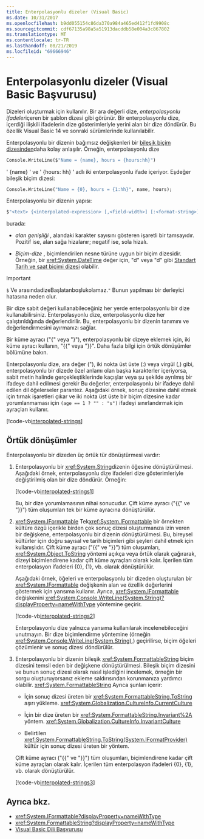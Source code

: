 ```yaml
---
title: Enterpolasyonlu dizeler (Visual Basic)
ms.date: 10/31/2017
ms.openlocfilehash: b9dd055154c86da370a984a465ed412f1fd9908c
ms.sourcegitcommit: cdf67135a98a5a51913dacddb58e004a3c867802
ms.translationtype: MT
ms.contentlocale: tr-TR
ms.lasthandoff: 08/21/2019
ms.locfileid: "69666946"
---
```

# <a name="interpolated-strings-visual-basic-reference"></a>Enterpolasyonlu dizeler (Visual Basic Başvurusu)

Dizeleri oluşturmak için kullanılır.  Bir ara değerli dize, *enterpolasyonlu ifadeler*içeren bir şablon dizesi gibi görünür.  Bir enterpolasyonlu dize, içerdiği ilişkili ifadelerin dize gösterimleriyle yerini alan bir dize döndürür. Bu özellik Visual Basic 14 ve sonraki sürümlerinde kullanılabilir.

Enterpolasyonlu bir dizenin bağımsız değişkenleri bir [bileşik biçim dizesinden](../../../../standard/base-types/composite-formatting.md#composite-format-string)daha kolay anlaşılır.  Örneğin, enterpolasyonlu dize

```vb
Console.WriteLine($"Name = {name}, hours = {hours:hh}")
```

' {name} ' ve ' {hours: hh} ' adlı iki enterpolasyonlu ifade içeriyor. Eşdeğer bileşik biçim dizesi:

```vb
Console.WriteLine("Name = {0}, hours = {1:hh}", name, hours);
```

Enterpolasyonlu bir dizenin yapısı:

```vb
$"<text> {<interpolated-expression> [,<field-width>] [:<format-string>] } <text> ..."
```

burada:

- *alan genişliği* , alandaki karakter sayısını gösteren işaretli bir tamsayıdır. Pozitif ise, alan sağa hizalanır; negatif ise, sola hizalı.

- *Biçim-dize* , biçimlendirilen nesne türüne uygun bir biçim dizesidir. Örneğin, bir <xref:System.DateTime> değer için, "d" veya "d" gibi [Standart Tarih ve saat biçimi dizesi](../../../../standard/base-types/standard-date-and-time-format-strings.md) olabilir.

> [!IMPORTANT]
> `$` Ve arasındadizeBaşlatanboşlukolamaz.`"` Bunun yapılması bir derleyici hatasına neden olur.

Bir dize sabit değeri kullanabileceğiniz her yerde enterpolasyonlu bir dize kullanabilirsiniz.  Enterpolasyonlu dize, enterpolasyonlu dize her çalıştırıldığında değerlendirilir. Bu, enterpolasyonlu bir dizenin tanımını ve değerlendirmesini ayırmanızı sağlar.

Bir küme ayracı ("{" veya "}"), enterpolasyonlu bir dizeye eklemek için, iki küme ayracı kullanın, "{{" veya "}}".  Daha fazla bilgi için örtük dönüşümler bölümüne bakın.

Enterpolasyonlu dize, ara değer ("), iki nokta üst üste (:) veya virgül (,) gibi, enterpolasyonlu bir dizede özel anlamı olan başka karakterler içeriyorsa, sabit metin halinde gerçekleştiklerinde kaçışlar veya şu şekilde ayrılmış bir ifadeye dahil edilmesi gerekir Bu değerler, enterpolasyonlu bir ifadeye dahil edilen dil öğelerseler parantez. Aşağıdaki örnek, sonuç dizesine dahil etmek için tırnak işaretleri çıkar ve iki nokta üst üste bir biçim dizesine kadar yorumlanmaması için `(age == 1 ? "" : "s")` ifadeyi sınırlandırmak için ayraçları kullanır.

[!code-vb[interpolated-strings](../../../../../samples/snippets/visualbasic/programming-guide/language-features/strings/interpolated-strings4.vb)]

## <a name="implicit-conversions"></a>Örtük dönüşümler

Enterpolasyonlu bir dizeden üç örtük tür dönüştürmesi vardır:

1. Enterpolasyonlu bir <xref:System.String>dizenin öğesine dönüştürülmesi. Aşağıdaki örnek, enterpolasyonlu dize ifadeleri dize gösterimleriyle değiştirilmiş olan bir dize döndürür. Örneğin:

   [!code-vb[interpolated-strings1](../../../../../samples/snippets/visualbasic/programming-guide/language-features/strings/interpolated-strings1.vb)]

   Bu, bir dize yorumlamasının nihai sonucudur. Çift küme ayracı ("{{" ve "}}") tüm oluşumları tek bir küme ayracına dönüştürülür.

2. <xref:System.IFormattable> Tek<xref:System.IFormattable> bir örnekten kültüre özgü içerikle birden çok sonuç dizesi oluşturmanıza izin veren bir değişkene, enterpolasyonlu bir dizenin dönüştürülmesi. Bu, bireysel kültürler için doğru sayısal ve tarih biçimleri gibi şeyleri dahil etmek için kullanışlıdır.  Çift küme ayracı ("{{" ve "}}") tüm oluşumları, <xref:System.Object.ToString> yöntemi açıkça veya örtük olarak çağırarak, dizeyi biçimlendirene kadar çift küme ayraçları olarak kalır.  İçerilen tüm enterpolasyon ifadeleri {0}, {1}, vb. olarak dönüştürülür.

   Aşağıdaki örnek, öğeleri ve enterpolasyonlu bir dizeden oluşturulan bir <xref:System.IFormattable> değişkenin alan ve özellik değerlerini göstermek için yansıma kullanır. Ayrıca, <xref:System.IFormattable> değişkenini <xref:System.Console.WriteLine(System.String)?displayProperty=nameWithType> yöntemine geçirir.

   [!code-vb[interpolated-strings2](../../../../../samples/snippets/visualbasic/programming-guide/language-features/strings/interpolated-strings2.vb)]

   Enterpolasyonlu dize yalnızca yansıma kullanılarak incelenebileceğini unutmayın. Bir dize biçimlendirme yöntemine (örneğin <xref:System.Console.WriteLine(System.String)>,) geçirilirse, biçim öğeleri çözümlenir ve sonuç dizesi döndürülür.

3. Enterpolasyonlu bir dizenin bileşik <xref:System.FormattableString> biçim dizesini temsil eden bir değişkene dönüştürülmesi. Bileşik biçim dizesini ve bunun sonuç dizesi olarak nasıl işlediğini incelemek, örneğin bir sorgu oluşturuyorsanız ekleme saldırısından korunmanıza yardımcı olabilir. <xref:System.FormattableString> Ayrıca şunları içerir:

      - İçin sonuç dizesi üreten bir <xref:System.FormattableString.ToString> aşırı yükleme. <xref:System.Globalization.CultureInfo.CurrentCulture>

      - İçin bir dize üreten bir <xref:System.FormattableString.Invariant%2A> yöntem. <xref:System.Globalization.CultureInfo.InvariantCulture>

      - Belirtilen <xref:System.FormattableString.ToString(System.IFormatProvider)> kültür için sonuç dizesi üreten bir yöntem.

    Çift küme ayracı ("{{" ve "}}") tüm oluşumları, biçimlendirene kadar çift küme ayraçları olarak kalır.  İçerilen tüm enterpolasyon ifadeleri {0}, {1}, vb. olarak dönüştürülür.

   [!code-vb[interpolated-strings3](../../../../../samples/snippets/visualbasic/programming-guide/language-features/strings/interpolated-strings3.vb)]

## <a name="see-also"></a>Ayrıca bkz.

- <xref:System.IFormattable?displayProperty=nameWithType>
- <xref:System.FormattableString?displayProperty=nameWithType>
- [Visual Basic Dili Başvurusu](index.md)
